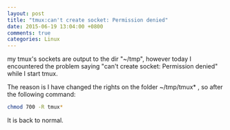 ```yaml
---
layout: post
title: "tmux:can't create socket: Permission denied"
date: 2015-06-19 13:04:00 +0800
comments: true
categories: Linux
---
```


my tmux's sockets are output to the dir "~/tmp", however today I encountered the problem saying "can't create socket: Permission denied" while I start tmux.

The reason is I have changed the rights on the folder ~/tmp/tmux* , so after the following command:

```sh
chmod 700 -R tmux*
```

It is back to normal.
